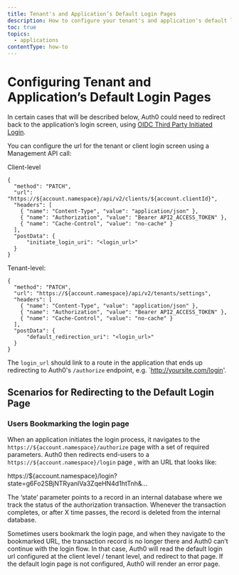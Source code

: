 ```yaml
---
title: Tenant's and Application’s Default Login Pages
description: How to configure your tenant's and application's default login page.
toc: true
topics:
  - applications
contentType: how-to
---
```


# Configuring Tenant and Application’s Default Login Pages

In certain cases that will be described below, Auth0 could need to redirect back to the application’s login screen, using [OIDC Third Party Initiated Login](https://openid.net/specs/openid-connect-core-1_0.html#ThirdPartyInitiatedLogin).

You can configure the url for the tenant or client login screen using a Management API call:

Client-level

```har
{
  "method": "PATCH",
  "url": "https://${account.namespace}/api/v2/clients/${account.clientId}",
  "headers": [
    { "name": "Content-Type", "value": "application/json" },
    { "name": "Authorization", "value": "Bearer API2_ACCESS_TOKEN" },
    { "name": "Cache-Control", "value": "no-cache" }
  ],
  "postData": {
      "initiate_login_uri": "<login_url>"
  }
}
```

Tenant-level:

```har
{
  "method": "PATCH",
  "url": "https://${account.namespace}/api/v2/tenants/settings",
  "headers": [
    { "name": "Content-Type", "value": "application/json" },
    { "name": "Authorization", "value": "Bearer API2_ACCESS_TOKEN" },
    { "name": "Cache-Control", "value": "no-cache" }
  ],
  "postData": {
      "default_redirection_uri": "<login_url>"
  }
}
```

The `login_url` should link to a route in the application that ends up redirecting to Auth0's `/authorize` endpoint, e.g. `http://yoursite.com/login'.


## Scenarios for Redirecting to the Default Login Page

### Users Bookmarking the login page

When an application initiates the login process, it navigates to the `https://${account.namespace}/authorize` page with a set of required parameters. Auth0 then redirects end-users to a `https://${account.namespace}/login` page , with an URL that looks like:

https://${account.namespace}/login?state=g6Fo2SBjNTRyanlVa3ZqeHN4d1htTnh&...

The ‘state’ parameter points to a record in an internal database where we track the status of the authorization transaction. Whenever the transaction completes, or after X time passes, the record is deleted from the internal database.

Sometimes users bookmark the login page, and when they navigate to the bookmarked URL, the transaction record is no longer there and Auth0 can’t continue with the login flow. In that case, Auth0 will read the default login url configured at the client level / tenant level, and redirect to that page. If the default login page is not configured, Auth0 will render an error page.